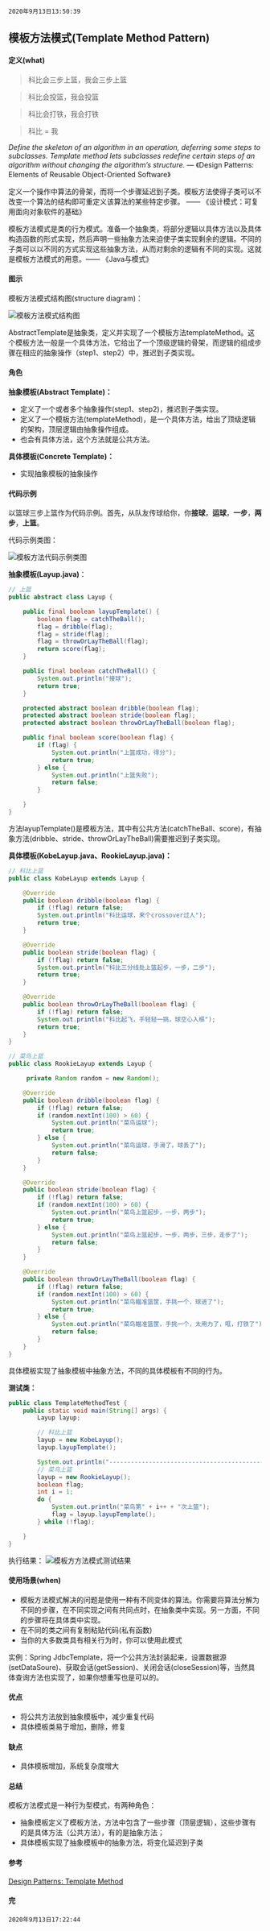 `2020年9月13日13:50:39`

## 模板方法模式(Template Method Pattern)

#### 定义(what)

>科比会三步上篮，我会三步上篮

>科比会投篮，我会投篮

>科比会打铁，我会打铁

>科比 = 我

<i>Define the skeleton of an algorithm in an operation, deferring some steps to subclasses. Template method lets subclasses redefine certain steps of an algorithm without changing the algorithm’s structure.</i> — 《Design Patterns: Elements of Reusable Object-Oriented Software》

定义一个操作中算法的骨架，而将一个步骤延迟到子类。模板方法使得子类可以不改变一个算法的结构即可重定义该算法的某些特定步骤。 —— 《设计模式：可复用面向对象软件的基础》

模板方法模式是类的行为模式。准备一个抽象类，将部分逻辑以具体方法以及具体构造函数的形式实现，然后声明一些抽象方法来迫使子类实现剩余的逻辑。不同的子类可以以不同的方式实现这些抽象方法，从而对剩余的逻辑有不同的实现。这就是模板方法模式的用意。—— 《Java与模式》

#### 图示

模板方法模式结构图(structure diagram)：

![模板方法模式结构图](https://images.cnblogs.com/cnblogs_com/mingmingcome/1618392/o_200913064742template-method-pattern-structure-diagram.jpg)

AbstractTemplate是抽象类，定义并实现了一个模板方法templateMethod。这个模板方法一般是一个具体方法，它给出了一个顶级逻辑的骨架，而逻辑的组成步骤在相应的抽象操作（step1、step2）中，推迟到子类实现。

#### 角色

<b>抽象模板(Abstract Template)：</b>

- 定义了一个或者多个抽象操作(step1、step2)，推迟到子类实现。
- 定义了一个模板方法(templateMethod)，是一个具体方法，给出了顶级逻辑的架构，顶层逻辑由抽象操作组成。
- 也会有具体方法，这个方法就是公共方法。

<b>具体模板(Concrete Template)：</b>

- 实现抽象模板的抽象操作

#### 代码示例

以篮球三步上篮作为代码示例。首先，从队友传球给你，你<b>接球</b>，<b>运球</b>，<b>一步</b>，<b>两步</b>，<b>上篮</b>。

代码示例类图：

![模板方法代码示例类图](https://images.cnblogs.com/cnblogs_com/mingmingcome/1618392/o_200913083534template-method-pattern-class-diagram.jpg)

<b>抽象模板(Layup.java)</b>：
```java
// 上篮
public abstract class Layup {

    public final boolean layupTemplate() {
        boolean flag = catchTheBall();
        flag = dribble(flag);
        flag = stride(flag);
        flag = throwOrLayTheBall(flag);
        return score(flag);
    }

    public final boolean catchTheBall() {
        System.out.println("接球");
        return true;
    }

    protected abstract boolean dribble(boolean flag);
    protected abstract boolean stride(boolean flag);
    protected abstract boolean throwOrLayTheBall(boolean flag);

    public final boolean score(boolean flag) {
        if (flag) {
            System.out.println("上篮成功，得分");
            return true;
        } else {
            System.out.println("上篮失败");
            return false;
        }

    }
}
```

方法layupTemplate()是模板方法，其中有公共方法(catchTheBall、score)，有抽象方法(dribble、stride、throwOrLayTheBall)需要推迟到子类实现。

<b>具体模板(KobeLayup.java、RookieLayup.java)：</b>
```java
// 科比上篮
public class KobeLayup extends Layup {

    @Override
    public boolean dribble(boolean flag) {
        if (!flag) return false;
        System.out.println("科比运球，来个crossover过人");
        return true;
    }

    @Override
    public boolean stride(boolean flag) {
        if (!flag) return false;
        System.out.println("科比三分线处上篮起步，一步，二步");
        return true;
    }

    @Override
    public boolean throwOrLayTheBall(boolean flag) {
        if (!flag) return false;
        System.out.println("科比起飞，手轻轻一挑，球空心入框");
        return true;
    }
}

// 菜鸟上篮
public class RookieLayup extends Layup {

     private Random random = new Random();

    @Override
    public boolean dribble(boolean flag) {
        if (!flag) return false;
        if (random.nextInt(100) > 60) {
            System.out.println("菜鸟运球");
            return true;
        } else {
            System.out.println("菜鸟运球，手滑了，球丢了");
            return false;
        }
    }

    @Override
    public boolean stride(boolean flag) {
        if (!flag) return false;
        if (random.nextInt(100) > 60) {
            System.out.println("菜鸟上篮起步，一步，两步");
            return true;
        } else {
            System.out.println("菜鸟上篮起步，一步，两步，三步，走步了");
            return false;
        }
    }

    @Override
    public boolean throwOrLayTheBall(boolean flag) {
        if (!flag) return false;
        if (random.nextInt(100) > 60) {
            System.out.println("菜鸟瞄准篮筐，手挑一个，球进了");
            return true;
        } else {
            System.out.println("菜鸟瞄准篮筐，手挑一个，太用力了，哐，打铁了");
            return false;
        }
    }
}
```

具体模板实现了抽象模板中抽象方法，不同的具体模板有不同的行为。

<b>测试类：</b>
```java
public class TemplateMethodTest {
    public static void main(String[] args) {
        Layup layup;

        // 科比上篮
        layup = new KobeLayup();
        layup.layupTemplate();

        System.out.println("--------------------------------------------");
        // 菜鸟上篮
        layup = new RookieLayup();
        boolean flag;
        int i = 1;
        do {
            System.out.println("菜鸟第" + i++ + "次上篮");
            flag = layup.layupTemplate();
        } while (!flag);

    }
}
```

执行结果：
![模板方方法模式测试结果](https://images.cnblogs.com/cnblogs_com/mingmingcome/1618392/o_200913083547template-method-pattern-result.jpg)

#### 使用场景(when)

- 模板方法模式解决的问题是使用一种有不同变体的算法。你需要将算法分解为不同的步骤，在不同实现之间有共同点时，在抽象类中实现。另一方面，不同的步骤将在具体类中实现。
- 在不同的类之间有复制粘贴代码(私有函数)
- 当你的大多数类具有相关行为时，你可以使用此模式

实例：Spring JdbcTemplate，将一个公共方法封装起来，设置数据源(setDataSoure)、获取会话(getSession)、关闭会话(closeSession)等，当然具体查询方法也实现了，如果你想重写也是可以的。

#### 优点

- 将公共方法放到抽象模板中，减少重复代码
- 具体模板类易于增加，删除，修复

#### 缺点

- 具体模板增加，系统复杂度增大

#### 总结

模板方法模式是一种行为型模式，有两种角色：

- 抽象模板定义了模板方法，方法中包含了一些步骤（顶层逻辑），这些步骤有的是具体方法（公共方法），有的是抽象方法；
- 具体模板实现了抽象模板中的抽象方法，将变化延迟到子类

#### 参考

[Design Patterns: Template Method](https://medium.com/better-programming/design-patterns-template-method-5400dde7bb72)

#### 完

`2020年9月13日17:22:44`
